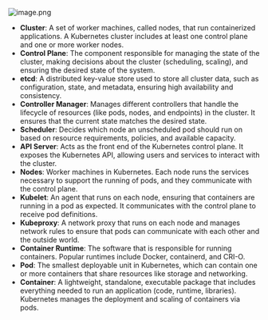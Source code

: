 ![image.png](https://prod-files-secure.s3.us-west-2.amazonaws.com/fadab4c8-2a10-47b3-8e18-3a3baa7a8050/0b3ad3e8-0a99-4bac-8b3d-61ecd26b9fbc/image.png)

- **Cluster**: A set of worker machines, called nodes, that run containerized applications. A Kubernetes cluster includes at least one control plane and one or more worker nodes.
- **Control Plane**: The component responsible for managing the state of the cluster, making decisions about the cluster (scheduling, scaling), and ensuring the desired state of the system.
- **etcd**: A distributed key-value store used to store all cluster data, such as configuration, state, and metadata, ensuring high availability and consistency.
- **Controller Manager**: Manages different controllers that handle the lifecycle of resources (like pods, nodes, and endpoints) in the cluster. It ensures that the current state matches the desired state.
- **Scheduler**: Decides which node an unscheduled pod should run on based on resource requirements, policies, and available capacity.
- **API Server**: Acts as the front end of the Kubernetes control plane. It exposes the Kubernetes API, allowing users and services to interact with the cluster.
- **Nodes**: Worker machines in Kubernetes. Each node runs the services necessary to support the running of pods, and they communicate with the control plane.
- **Kubelet**: An agent that runs on each node, ensuring that containers are running in a pod as expected. It communicates with the control plane to receive pod definitions.
- **Kubeproxy**: A network proxy that runs on each node and manages network rules to ensure that pods can communicate with each other and the outside world.
- **Container Runtime**: The software that is responsible for running containers. Popular runtimes include Docker, containerd, and CRI-O.
- **Pod**: The smallest deployable unit in Kubernetes, which can contain one or more containers that share resources like storage and networking.
- **Container**: A lightweight, standalone, executable package that includes everything needed to run an application (code, runtime, libraries). Kubernetes manages the deployment and scaling of containers via pods.
